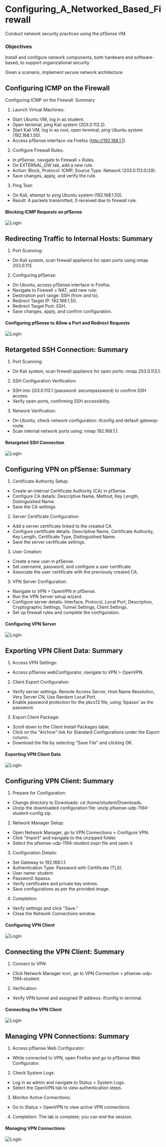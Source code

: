 # Configuring_A_Networked_Based_Firewall

Conduct network security practices using the pfSense VM.

### Objectives

Install and configure network components, both hardware and software-based,
to support organizational security

Given a scenario, implement secure network architecture

## Configuring ICMP on the Firewall

Configuring ICMP on the Firewall: Summary

1. Launch Virtual Machines:
- Start Ubuntu VM, log in as student.
- Open terminal, ping Kali system (203.0.113.2).
 - Start Kali VM, log in as root, open terminal, ping Ubuntu system (192.168.1.50).
- Access pfSense interface via Firefox (http://192.168.1.1).
2. Configure Firewall Rules:
- In pfSense, navigate to Firewall > Rules.
- On EXTERNAL_GW tab, add a new rule.
- Action: Block, Protocol: ICMP, Source Type: Network (203.0.113.0/29).
- Save changes, apply, and verify the rule.
3. Ping Test:
- On Kali, attempt to ping Ubuntu system (192.168.1.50).
- Result: 4 packets transmitted, 0 received due to firewall rule.

#### Blocking ICMP Requests on pfSense
![Login](https://github.com/nleyja/Configuring_a_NetBased_Firewall/blob/main/Lab%2011%20-%20Configuring%20a%20Network-Bsed%20Firewall1_NL.jpg?raw=true)

## Redirecting Traffic to Internal Hosts: Summary

1. Port Scanning:
- On Kali system, scan firewall appliance for open ports using nmap 203.0.113.
2. Configuring pfSense:
- On Ubuntu, access pfSense interface in Firefox.
- Navigate to Firewall > NAT, add new rule:
- Destination port range: SSH (from and to).
- Redirect Target IP: 192.168.1.50.
- Redirect Target Port: SSH.
- Save changes, apply, and confirm configuration.

#### Configuring pfSense to Allow a Port and Redirect Requests

![Login](https://github.com/nleyja/Configuring_a_NetBased_Firewall/blob/main/Lab%2011%20-%20Configuring%20a%20Network-Bsed%20Firewall2_NL.jpg?raw=true)


## Retargeted SSH Connection: Summary

1. Port Scanning:
- On Kali system, scan firewall appliance for open ports: nmap 203.0.113.1.
2. SSH Configuration Verification:
- SSH into 203.0.113.1 (password: securepassword) to confirm SSH access.
- Verify open ports, confirming SSH accessibility.
3. Network Verification:
- On Ubuntu, check network configuration: ifconfig and default gateway: route.
- Scan internal network ports using: nmap 192.168.1.1.


#### Retargeted SSH Connection
![Login](https://github.com/nleyja/Configuring_a_NetBased_Firewall/blob/main/Lab%2011%20-%20Configuring%20a%20Network-Bsed%20Firewall3_NL.jpg?raw=true)


## Configuring VPN on pfSense: Summary

1. Certificate Authority Setup:
- Create an internal Certificate Authority (CA) in pfSense.
- Configure CA details: Descriptive Name, Method, Key Length, Distinguished Name.
- Save the CA settings.
2. Server Certificate Configuration:
- Add a server certificate linked to the created CA.
- Configure certificate details: Descriptive Name, Certificate Authority, Key Length, Certificate Type, Distinguished Name.
- Save the server certificate settings.
3. User Creation:
- Create a new user in pfSense.
- Set username, password, and configure a user certificate.
- Associate the user certificate with the previously created CA.
3. VPN Server Configuration:
- Navigate to VPN > OpenVPN in pfSense.
- Run the VPN Server setup wizard.
- Configure server details: Interface, Protocol, Local Port, Description, Cryptographic Settings, Tunnel Settings, Client Settings.
- Set up firewall rules and complete the configuration.

#### Configuring VPN Server

![Login](https://github.com/nleyja/Configuring_a_NetBased_Firewall/blob/main/Lab%2011%20-%20Configuring%20a%20Network-Bsed%20Firewall4_NL.jpg?raw=true)


## Exporting VPN Client Data: Summary

1. Access VPN Settings:
- Access pfSense webConfigurator, navigate to VPN > OpenVPN.
2. Client Export Configuration:
- Verify server settings: Remote Access Server, Host Name Resolution, Very Server CN, Use Random Local Port.
- Enable password protection for the pkcs12 file, using 'bpassx' as the password.
3. Export Client Package:
- Scroll down to the Client Install Packages table.
- Click on the "Archive" link for Standard Configurations under the Export column.
- Download the file by selecting "Save File" and clicking OK.

#### Exporting VPN Client Data

![Login](https://github.com/nleyja/Configuring_a_NetBased_Firewall/blob/main/Lab%2011%20-%20Configuring%20a%20Network-Bsed%20Firewall5_NL.jpg?raw=true)

## Configuring VPN Client: Summary

1. Prepare for Configuration:
- Change directory to Downloads: cd /home/student/Downloads.
- Unzip the downloaded configuration file: unzip pfsense-udp-1194-student-config.zip.
2. Network Manager Setup:
- Open Network Manager, go to VPN Connections > Configure VPN.
- Click "Import" and navigate to the unzipped folder.
- Select the pfsense-udp-1194-student.ovpn file and open it.
3. Configuration Details:
- Set Gateway to 192.168.1.1.
- Authentication Type: Password with Certificate (TLS).
- User name: student.
- Password: bpassx.
- Verify certificates and private key entries.
- Save configurations as per the provided image.
4. Completion:
- Verify settings and click "Save."
- Close the Network Connections window.

#### Configuring VPN Client

![Login](https://github.com/nleyja/Configuring_a_NetBased_Firewall/blob/main/Lab%2011%20-%20Configuring%20a%20Network-Bsed%20Firewall6_NL.jpg?raw=true)

## Connecting the VPN Client: Summary

1. Connect to VPN:
- Click Network Manager icon, go to VPN Connection > pfsense-udp-1194-student.
2. Verification:
- Verify VPN tunnel and assigned IP address: ifconfig in terminal.

#### Connecting the VPN Client
![Login](https://github.com/nleyja/Configuring_a_NetBased_Firewall/blob/main/Lab%2011%20-%20Configuring%20a%20Network-Bsed%20Firewall8_NL.jpg?raw=true)


## Managing VPN Connections: Summary

1. Access pfSense Web Configurator:
- While connected to VPN, open Firefox and go to pfSense Web Configurator.
2. Check System Logs:
- Log in as admin and navigate to Status > System Logs.
- Select the OpenVPN tab to view authentication steps.
3. Monitor Active Connections:
- Go to Status > OpenVPN to view active VPN connections.
4. Completion:
The lab is complete; you can end the session.

#### Managing VPN Connections

![Login](https://github.com/nleyja/Configuring_a_NetBased_Firewall/blob/main/Lab%2011%20-%20Configuring%20a%20Network-Bsed%20Firewall9_NL.jpg?raw=true)
